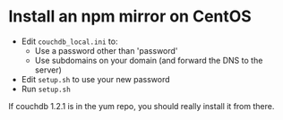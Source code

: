 Install an npm mirror on CentOS
===============================

- Edit `couchdb_local.ini` to:
  - Use a password other than 'password'
  - Use subdomains on your domain (and forward the DNS to the server)
- Edit `setup.sh` to use your new password
- Run `setup.sh`

If couchdb 1.2.1 is in the yum repo, you should really install it from there.
